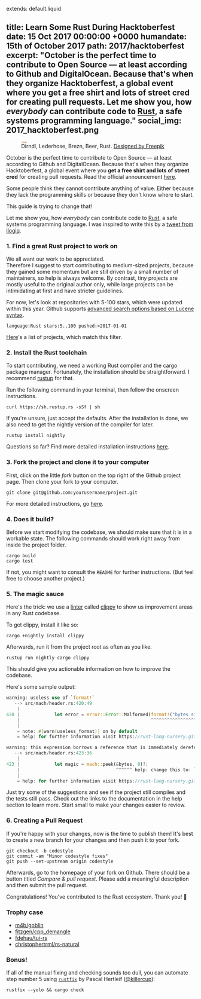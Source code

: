 extends: default.liquid

title:      Learn Some Rust During Hacktoberfest
date:       15 Oct 2017 00:00:00 +0000
humandate:  15th of October 2017
path:       2017/hacktoberfest
excerpt:    "October is the perfect time to contribute to Open Source &mdash; at least according to Github and DigitalOcean. Because that's when they organize Hacktoberfest, a global event where you get a free shirt and lots of street cred for creating pull requests. 
Let me show you, how *everybody* can contribute code to [Rust](https://www.rust-lang.org/), a safe systems programming language."
social_img: 2017_hacktoberfest.png
---

<figure>
   <div class="loader">
            <object data="/img/posts/2017/hacktoberfest/hacktoberfest.svg" type="image/svg+xml"></object>
            <img class="frozen" src="data:image/png;base64,iVBORw0KGgoAAAANSUhEUgAAAA8AAAAECAMAAABmz5W7AAAAbFBMVEXv5snSjILk2bzh1LjhzLPRtJzj07fw5czy4MSUj31nY1fSyrHw5MTqy6/w27CyxZOcuH7Lq5XOr5jRtJ7ewJLrplZqZllmYlamoIzv0Jzv3rng3rze3brp3b/v5cjo27vo0qnYz7Wtp5Lt5McSWm0rAAAAIUlEQVR42mNhQAVAPuN/JkYY+MrCwAOkkPlggSeyED4DAGyNBDQhu7DfAAAAAElFTkSuQmCC" />
        </div>
  <figcaption>
  Dirndl, Lederhose, Brezn, Beer, Rust.
  <a href="http://www.freepik.com/free-vector/food-and-items-for-the-oktoberfest-festival_911290.htm">Designed by Freepik</a>
  </figcaption>
</figure


October is the perfect time to contribute to Open Source &mdash; at least according to Github and DigitalOcean.
Because that's when they organize Hacktoberfest, a global event where you __get a free shirt and lots of street cred__ for creating pull requests. Read the official announcement [here](https://hacktoberfest.digitalocean.com/).

Some people think they cannot contribute anything of value. Either because they lack the programming skills or because they don't know where to start.

This guide is trying to change that!  

Let me show you, how *everybody* can contribute code to [Rust](https://www.rust-lang.org/), a safe systems programming language.
I was inspired to write this by a [tweet from llogiq](https://twitter.com/llogiq/status/915288482314178560).

### 1. Find a great Rust project to work on

We all want our work to be appreciated.  
Therefore I suggest to start contributing to medium-sized projects, because they gained some momentum but are still driven by a small number of maintainers, so help is always welcome. By contrast, tiny projects are mostly useful to the original author only, while large projects can be intimidating at first and have stricter guidelines.

For now, let's look at repositories with 5-100 stars, which were updated within this year.
Github supports [advanced search options based on Lucene syntax](https://help.github.com/articles/understanding-the-search-syntax/). 

```
language:Rust stars:5..100 pushed:>2017-01-01
```

[Here](https://github.com/search?q=language%3ARust+stars%3A5..100+pushed%3A%3E2017-01-01)'s a list of projects, which match this filter.

### 2. Install the Rust toolchain

To start contributing, we need a working Rust compiler and the cargo package manager.
Fortunately, the installation should be straightforward.
I recommend [rustup](https://rustup.rs/) for that.

Run the following command in your terminal, then follow the onscreen instructions.

```
curl https://sh.rustup.rs -sSf | sh
```

If you're unsure, just accept the defaults.
After the installation is done, we also need to get the nightly version of the compiler for later.

```
rustup install nightly
```

Questions so far? Find more detailed installation instructions [here](http://asquera.de/blog/2017-03-03/setting-up-a-rust-devenv/).

### 3. Fork the project and clone it to your computer

First, click on the little *fork* button on the top right of the Github project page. Then clone your fork to your computer. 

```
git clone git@github.com:yourusername/project.git
```

For more detailed instructions, go [here](https://guides.github.com/activities/forking/).

### 4. Does it build?

Before we start modifying the codebase, we should make sure that it is in a workable state.
The following commands should work right away from inside the project folder.

```
cargo build
cargo test
```

If not, you might want to consult the `README` for further instructions. (But feel free to choose another project.)


### 5. The magic sauce

Here's the trick: we use a [linter](https://en.wikipedia.org/wiki/Lint_(software)) called [clippy](https://github.com/rust-lang-nursery/rust-clippy) to show us improvement areas in any Rust codebase.

To get clippy, install it like so:

```
cargo +nightly install clippy
```

Afterwards, run it from the project root as often as you like.

```
rustup run nightly cargo clippy
```

This should give you actionable information on how to improve the codebase.

Here's some sample output:

```rust
warning: useless use of `format!`
   --> src/mach/header.rs:420:49
    |
420 |             let error = error::Error::Malformed(format!("bytes size is smaller than an Mach-o header"));
    |                                                 ^^^^^^^^^^^^^^^^^^^^^^^^^^^^^^^^^^^^^^^^^^^^^^^^^^^^^^
    |
    = note: #[warn(useless_format)] on by default
    = help: for further information visit https://rust-lang-nursery.github.io/rust-clippy/v0.0.165/index.html#useless_format

warning: this expression borrows a reference that is immediately dereferenced by the compiler
   --> src/mach/header.rs:423:36
    |
423 |             let magic = mach::peek(&bytes, 0)?;
    |                                    ^^^^^^ help: change this to: `bytes`
    |
    = help: for further information visit https://rust-lang-nursery.github.io/rust-clippy/v0.0.165/index.html#needless_borrow
```

Just try some of the suggestions and see if the project still compiles and the tests still pass.
Check out the links to the documentation in the help section to learn more.
Start small to make your changes easier to review.


### 6. Creating a Pull Request

If you're happy with your changes, now is the time to publish them!
It's best to create a new branch for your changes and then push it to your fork.

```
git checkout -b codestyle
git commit -am "Minor codestyle fixes"
git push --set-upstream origin codestyle
```

Afterwards, go to the homepage of your fork on Github.
There should be a button titled *Compare & pull request*.
Please add a meaningful description and then submit the pull request.

Congratulations! You've contributed to the Rust ecosystem. Thank you! 🎉

### Trophy case

* [m4b/goblin](https://github.com/m4b/goblin/pull/55)
* [fitzgen/cpp_demangle](https://github.com/fitzgen/cpp_demangle/pull/100)
* [fdehau/tui-rs](https://github.com/fdehau/tui-rs/pull/19)
* [christophertrml/rs-natural](https://github.com/christophertrml/rs-natural/pull/15)

### Bonus!

If all of the manual fixing and checking sounds too dull, you can automate step number 5 using [`rustfix`](https://github.com/killercup/rustfix) by Pascal Hertleif ([@killercup](https://github.com/killercup/)):

```
rustfix --yolo && cargo check
```

